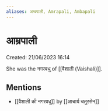 ```yaml
---
aliases: अम्बपाली, Amrapali, Ambapali
---
```


# आम्रपाली

Created: 21/06/2023 16:14

She was the नगरवधु of [[वैशाली (Vaishali)]].

## Mentions

- [[वैशाली की नगरवधु]] by [[आचार्य चतुरसेन]]